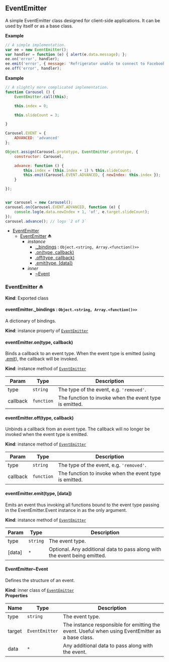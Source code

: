 <a name="module_EventEmitter"></a>
## EventEmitter
A simple EventEmitter class designed for client-side applications. It can be used by itself or as a base class.

**Example**  
```js
// A simple implementation.
var ee = new EventEmitter();
var handler = function (e) { alert(e.data.message); };
ee.on('error', handler);
ee.emit('error', { message: 'Refrigerator unable to connect to Facebook' });
ee.off('error', handler);
```
**Example**  
```js
// A slightly more complicated implementation.
function Carousel () {
    EventEmitter.call(this);

    this.index = 0;

    this.slideCount = 3;

}

Carousel.EVENT = {
    ADVANCED: 'advanced'
};

Object.assign(Carousel.prototype, EventEmitter.prototype, {
    constructor: Carousel,

    advance: function () {
        this.index = (this.index + 1) % this.slideCount;
        this.emit(Carousel.EVENT.ADVANCED, { newIndex: this.index });
    }

});


var carousel = new Carousel();
carousel.on(Carousel.EVENT.ADVANCED, function (e) {
    console.log(e.data.newIndex + 1, 'of', e.target.slideCount);
});
carousel.advance(); // logs `2 of 3`
```

* [EventEmitter](#module_EventEmitter)
    * [EventEmitter](#exp_module_EventEmitter--EventEmitter) ⏏
        * _instance_
            * [._bindings](#module_EventEmitter--EventEmitter+_bindings) : <code>Object.&lt;string, Array.&lt;function()&gt;&gt;</code>
            * [.on(type, callback)](#module_EventEmitter--EventEmitter+on)
            * [.off(type, callback)](#module_EventEmitter--EventEmitter+off)
            * [.emit(type, [data])](#module_EventEmitter--EventEmitter+emit)
        * _inner_
            * [~Event](#module_EventEmitter--EventEmitter..Event)

<a name="exp_module_EventEmitter--EventEmitter"></a>
### EventEmitter ⏏
**Kind**: Exported class  
<a name="module_EventEmitter--EventEmitter+_bindings"></a>
#### eventEmitter._bindings : <code>Object.&lt;string, Array.&lt;function()&gt;&gt;</code>
A dictionary of bindings.

**Kind**: instance property of <code>[EventEmitter](#exp_module_EventEmitter--EventEmitter)</code>  
<a name="module_EventEmitter--EventEmitter+on"></a>
#### eventEmitter.on(type, callback)
Binds a callback to an event type. When the event type is emitted (using [.emit](#module_EventEmitter--EventEmitter+emit)), the callback will be invoked.

**Kind**: instance method of <code>[EventEmitter](#exp_module_EventEmitter--EventEmitter)</code>  

| Param | Type | Description |
| --- | --- | --- |
| type | <code>string</code> | The type of the event, e.g. `'removed'`. |
| callback | <code>function</code> | The function to invoke when the event type is emitted. |

<a name="module_EventEmitter--EventEmitter+off"></a>
#### eventEmitter.off(type, callback)
Unbinds a callback from an event type. The callback will no longer be invoked when the event type is emitted.

**Kind**: instance method of <code>[EventEmitter](#exp_module_EventEmitter--EventEmitter)</code>  

| Param | Type | Description |
| --- | --- | --- |
| type | <code>string</code> | The type of the event, e.g. `'removed'`. |
| callback | <code>function</code> | The function to invoke when the event type is emitted. |

<a name="module_EventEmitter--EventEmitter+emit"></a>
#### eventEmitter.emit(type, [data])
Emits an event thus invoking all functions bound to the event type passing in the EventEmitter.Event instance in as the only argument.

**Kind**: instance method of <code>[EventEmitter](#exp_module_EventEmitter--EventEmitter)</code>  

| Param | Type | Description |
| --- | --- | --- |
| type | <code>string</code> | The event type. |
| [data] | <code>\*</code> | Optional. Any additional data to pass along with the event being emitted. |

<a name="module_EventEmitter--EventEmitter..Event"></a>
#### EventEmitter~Event
Defines the structure of an event.

**Kind**: inner class of <code>[EventEmitter](#exp_module_EventEmitter--EventEmitter)</code>  
**Properties**

| Name | Type | Description |
| --- | --- | --- |
| type | <code>string</code> | The event type. |
| target | <code>EventEmitter</code> | The instance responsible for emitting the event. Useful when using EventEmitter as a base class. |
| data | <code>\*</code> | Any additional data to pass along with the event. |

